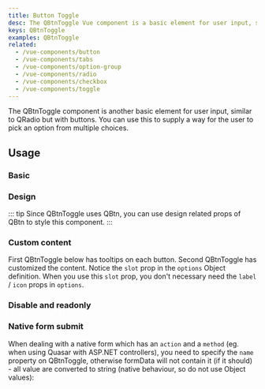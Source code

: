 ```yaml
---
title: Button Toggle
desc: The QBtnToggle Vue component is a basic element for user input, similar to QRadio but with buttons.
keys: QBtnToggle
examples: QBtnToggle
related:
  - /vue-components/button
  - /vue-components/tabs
  - /vue-components/option-group
  - /vue-components/radio
  - /vue-components/checkbox
  - /vue-components/toggle
---
```

The QBtnToggle component is another basic element for user input, similar to QRadio but with buttons. You can use this to supply a way for the user to pick an option from multiple choices.

<DocApi file="QBtnToggle" />

## Usage

### Basic

<DocExample title="Basic" file="Basic" />

### Design

::: tip
Since QBtnToggle uses QBtn, you can use design related props of QBtn to style this component.
:::

<DocExample title="Some design examples" file="Design" />

<DocExample title="Spread horizontally" file="Spread" />

### Custom content

First QBtnToggle below has tooltips on each button. Second QBtnToggle has customized the content. Notice the `slot` prop in the `options` Object definition. When you use this `slot` prop, you don't necessary need the `label` / `icon` props in `options`.

<DocExample title="Custom buttons content" file="CustomContent" />

### Disable and readonly

<DocExample title="Disable and readonly" file="DisableReadonly" />

### Native form submit

When dealing with a native form which has an `action` and a `method` (eg. when using Quasar with ASP.NET controllers), you need to specify the `name` property on QBtnToggle, otherwise formData will not contain it (if it should) - all value are converted to string (native behaviour, so do not use Object values):

<DocExample title="Native form" file="NativeForm" />
